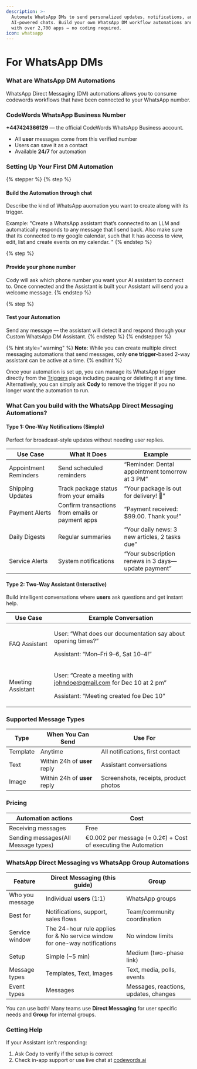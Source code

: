 ```yaml
---
description: >-
  Automate WhatsApp DMs to send personalized updates, notifications, and
  AI-powered chats. Build your own WhatsApp DM workflow automations and connect
  with over 2,700 apps — no coding required.
icon: whatsapp
---
```


# For WhatsApp DMs

### What are WhatsApp DM Automations

WhatsApp Direct Messaging (DM) automations allows you to consume codewords workflows that have been connected to your WhatsApp number.&#x20;

### CodeWords WhatsApp Business Number

**+447424366129** — the official CodeWords WhatsApp Business account.

* All **user** messages come from this verified number
* Users can save it as a contact
* Available **24/7** for automation

### Setting Up Your First DM Automation

{% stepper %}
{% step %}
#### Build the Automation through chat

Describe the kind of WhatsApp auomation you want to create along with its trigger.

Example: "Create a WhatsApp assistant that’s connected to an LLM and automatically responds to any message that I send back. Also make sure that its connected to my google calendar, such that It has access to view, edit, list and create events on my calendar. "
{% endstep %}

{% step %}
#### Provide your phone number

Cody will ask which phone number you want your AI assistant to connect to. Once connected and the Assistant is built your Assistant will send you a welcome message.
{% endstep %}

{% step %}
#### Test your Automation

Send any message — the assistant will detect it and respond through your Custom WhatsApp DM Assistant.
{% endstep %}
{% endstepper %}

{% hint style="warning" %}
**Note**: While you can create multiple direct messaging automations that send messages, only **one trigger-**&#x62;ased 2-way assistant can be active at a time.
{% endhint %}

Once your automation is set up, you can manage its WhatsApp trigger directly from the [Triggers](https://codewords.agemo.ai/workflows/triggers) page  including pausing or deleting it at any time.\
Alternatively, you can simply ask **Cody** to remove the trigger if you no longer want the automation to run.

### What Can you build with the WhatsApp Direct Messaging Automations?

#### Type 1: One-Way Notifications (Simple)

Perfect for broadcast-style updates without needing user replies.

| Use Case              | What It Does                                     | Example                                             |
| --------------------- | ------------------------------------------------ | --------------------------------------------------- |
| Appointment Reminders | Send scheduled reminders                         | “Reminder: Dental appointment tomorrow at 3 PM”     |
| Shipping Updates      | Track package status from your emails            | “Your package is out for delivery! 🚚”              |
| Payment Alerts        | Confirm transactions from emails or payment apps | “Payment received: $99.00. Thank you!”              |
| Daily Digests         | Regular summaries                                | “Your daily news: 3 new articles, 2 tasks due”      |
| Service Alerts        | System notifications                             | “Your subscription renews in 3 days—update payment” |

#### Type 2: Two-Way Assistant (Interactive)

Build intelligent conversations where **users** ask questions and get instant help.

| Use Case          | Example Conversation                                                                                                     |
| ----------------- | ------------------------------------------------------------------------------------------------------------------------ |
| FAQ Assistant     | <p>User: “What does our documentation say about opening times?” </p><p>Assistant: “Mon–Fri 9–6, Sat 10–4!”</p>           |
| Meeting Assistant | <p>User: “Create a meeting with johndoe@gmail.com for Dec 10 at 2 pm” </p><p>Assistant: “Meeting created foe Dec 10”</p> |

### Supported Message Types

| Type     | When You Can Send             | Use For                               |
| -------- | ----------------------------- | ------------------------------------- |
| Template | Anytime                       | All notifications, first contact      |
| Text     |  Within 24h of **user** reply | Assistant conversations               |
| Image    | Within 24h of **user** reply  | Screenshots, receipts, product photos |

### Pricing

| Automation actions                  | Cost                                                           |
| ----------------------------------- | -------------------------------------------------------------- |
| Receiving messages                  | Free                                                           |
| Sending messages(All Message types) | €0.002 per message (≈ 0.2¢) + Cost of executing the Automation |

### WhatsApp Direct Messaging vs WhatsApp Group Automations

| Feature         | Direct Messaging (this guide)                                               | Group                                 |
| --------------- | --------------------------------------------------------------------------- | ------------------------------------- |
| Who you message | Individual **users** (1:1)                                                  | WhatsApp groups                       |
| Best for        | Notifications, support, sales flows                                         | Team/community coordination           |
| Service window  | The 24-hour rule applies for  & No service window for one-way notifications | No window limits                      |
| Setup           | Simple (\~5 min)                                                            | Medium (two-phase link)               |
| Message types   | Templates, Text, Images                                                     | Text, media, polls, events            |
| Event types     | Messages                                                                    | Messages, reactions, updates, changes |

You can use both! Many teams use **Direct Messaging** for user specific needs and **Group** for internal groups.

### Getting Help

If your Assistant isn’t responding:

1. Ask Cody to verify if the setup is correct
2. Check in-app support or use live chat at [codewords.ai](https://codewords.agemo.ai/)
